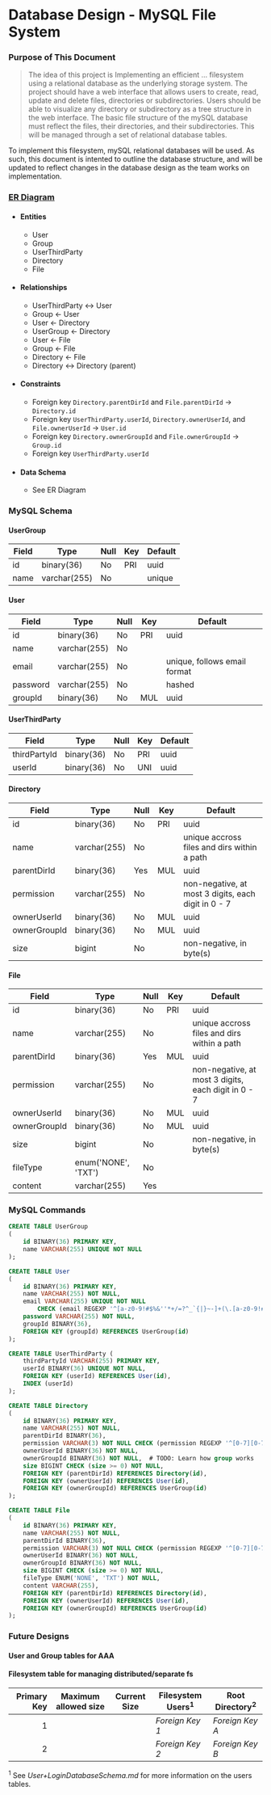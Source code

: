 # Database Design - MySQL File System

### Purpose of This Document

> The idea of this project is Implementing an efficient ... filesystem using a relational database
> as the underlying storage system. The project should have a web interface that allows users to
> create, read, update and delete files, directories or subdirectories. Users should be able to
> visualize any directory or subdirectory as a tree structure in the web interface. The basic file
> structure of the mySQL database must reflect the files, their directories, and their
> subdirectories. This will be managed through a set of relational database tables.

To implement this filesystem, mySQL relational databases will be used. As such, this document is
intented to outline the database structure, and will be updated to reflect changes in the database
design as the team works on implementation.

### [ER Diagram](https://lucid.app/lucidchart/4e16ef6d-6159-47d8-bf4c-d395b8b7c4ba/edit?viewport_loc=-858%2C-286%2C2478%2C1504%2C0_0&invitationId=inv_ed58b048-6c63-44ff-af09-f71d9f0e2d43)

-   #### Entities
    -   User
    -   Group
    -   UserThirdParty
    -   Directory
    -   File
-   #### Relationships
    -   UserThirdParty <-> User
    -   Group <- User
    -   User <- Directory
    -   UserGroup <- Directory
    -   User <- File
    -   Group <- File
    -   Directory <- File
    -   Directory <-> Directory (parent)
-   #### Constraints
    -   Foreign key `Directory.parentDirId` and `File.parentDirId` -> `Directory.id`
    -   Foreign key `UserThirdParty.userId`, `Directory.ownerUserId`, and `File.ownerUserId` -> `User.id`
    -   Foreign key `Directory.ownerGroupId` and `File.ownerGroupId` -> `Group.id`
    -   Foreign key `UserThirdParty.userId` 
-   #### Data Schema
    -   See ER Diagram

### MySQL Schema

#### UserGroup

| Field        | Type         | Null | Key | Default                                             |
| ------------ | ------------ | ---- | --- | --------------------------------------------------- |
| id           | binary(36)   | No   | PRI | uuid                                                |
| name         | varchar(255) | No   |     | unique                                              |

#### User

| Field        | Type         | Null | Key | Default                                             |
| ------------ | ------------ | ---- | --- | --------------------------------------------------- |
| id           | binary(36)   | No   | PRI | uuid                                                |
| name         | varchar(255) | No   |     |                                                     |
| email        | varchar(255) | No   |     | unique, follows email format                        |
| password     | varchar(255) | No   |     | hashed                                              |
| groupId      | binary(36)   | No   | MUL | uuid                                                |

#### UserThirdParty

| Field        | Type         | Null | Key | Default                                             |
| ------------ | ------------ | ---- | --- | --------------------------------------------------- |
| thirdPartyId | binary(36)   | No   | PRI | uuid                                                |
| userId       | binary(36)   | No   | UNI | uuid                                                |


#### Directory

| Field        | Type         | Null | Key | Default                                             |
| ------------ | ------------ | ---- | --- | --------------------------------------------------- |
| id           | binary(36)   | No   | PRI | uuid                                                |
| name         | varchar(255) | No   |     | unique accross files and dirs within a path         |
| parentDirId  | binary(36)   | Yes  | MUL | uuid                                                |
| permission   | varchar(255) | No   |     | non-negative, at most 3 digits, each digit in 0 - 7 |
| ownerUserId  | binary(36)   | No   | MUL | uuid                                                |
| ownerGroupId | binary(36)   | No   | MUL | uuid                                                |
| size         | bigint       | No   |     | non-negative, in byte(s)                            |

#### File

| Field        | Type                | Null | Key | Default                                             |
| ------------ | ------------------- | ---- | --- | --------------------------------------------------- |
| id           | binary(36)          | No   | PRI | uuid                                                |
| name         | varchar(255)        | No   |     | unique accross files and dirs within a path         |
| parentDirId  | binary(36)          | Yes  | MUL | uuid                                                |
| permission   | varchar(255)        | No   |     | non-negative, at most 3 digits, each digit in 0 - 7 |
| ownerUserId  | binary(36)          | No   | MUL | uuid                                                |
| ownerGroupId | binary(36)          | No   | MUL | uuid                                                |
| size         | bigint              | No   |     | non-negative, in byte(s)                            |
| fileType     | enum('NONE', 'TXT') | No   |     |                                                     |
| content      | varchar(255)        | Yes  |     |                                                     |

### MySQL Commands

```sql
CREATE TABLE UserGroup
(
    id BINARY(36) PRIMARY KEY,
    name VARCHAR(255) UNIQUE NOT NULL
);
```

```sql
CREATE TABLE User
(
    id BINARY(36) PRIMARY KEY,
    name VARCHAR(255) NOT NULL,
    email VARCHAR(255) UNIQUE NOT NULL
        CHECK (email REGEXP '^[a-z0-9!#$%&''*+/=?^_`{|}~-]+(\.[a-z0-9!#$%&''*+/=?^_`{|}~-]+)*@([a-z0-9]+[a-z0-9-]*)*[a-z0-9]+(\.([a-z0-9]+[a-z0-9-]*)*[a-z0-9]+)*\.[a-z]{2,6}$'),
    password VARCHAR(255) NOT NULL,
    groupId BINARY(36),
    FOREIGN KEY (groupId) REFERENCES UserGroup(id)
);
```

```sql
CREATE TABLE UserThirdParty (
    thirdPartyId VARCHAR(255) PRIMARY KEY,
    userId BINARY(36) UNIQUE NOT NULL,
    FOREIGN KEY (userId) REFERENCES User(id),
    INDEX (userId)
);
```

```sql
CREATE TABLE Directory
(
    id BINARY(36) PRIMARY KEY,
    name VARCHAR(255) NOT NULL,
    parentDirId BINARY(36),
    permission VARCHAR(3) NOT NULL CHECK (permission REGEXP '^[0-7][0-7][0-7]$'),
    ownerUserId BINARY(36) NOT NULL,
    ownerGroupId BINARY(36) NOT NULL,  # TODO: Learn how group works
    size BIGINT CHECK (size >= 0) NOT NULL,
    FOREIGN KEY (parentDirId) REFERENCES Directory(id),
    FOREIGN KEY (ownerUserId) REFERENCES User(id),
    FOREIGN KEY (ownerGroupId) REFERENCES UserGroup(id)
);
```

```sql
CREATE TABLE File
(
    id BINARY(36) PRIMARY KEY,
    name VARCHAR(255) NOT NULL,
    parentDirId BINARY(36),
    permission VARCHAR(3) NOT NULL CHECK (permission REGEXP '^[0-7][0-7][0-7]$'),
    ownerUserId BINARY(36) NOT NULL,
    ownerGroupId BINARY(36) NOT NULL,
    size BIGINT CHECK (size >= 0) NOT NULL,
    fileType ENUM('NONE', 'TXT') NOT NULL,
    content VARCHAR(255),
    FOREIGN KEY (parentDirId) REFERENCES Directory(id),
    FOREIGN KEY (ownerUserId) REFERENCES User(id),
    FOREIGN KEY (ownerGroupId) REFERENCES UserGroup(id)
);
```

### Future Designs

#### User and Group tables for AAA

#### Filesystem table for managing distributed/separate fs

| Primary Key | Maximum allowed size | Current Size | Filesystem Users<sup>1</sup> | Root Directory<sup>2</sup> |
| ----------: | -------------------- | ------------ | ---------------------------- | -------------------------- |
|           1 |                      |              | _Foreign Key 1_              | _Foreign Key A_            |
|           2 |                      |              | _Foreign Key 2_              | _Foreign Key B_            |

<sup>1</sup> See _User+LoginDatabaseSchema.md_ for more information on the users tables.
